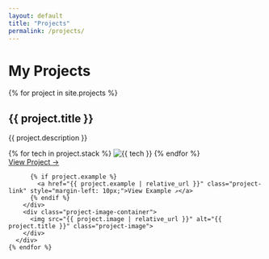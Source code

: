 ```yaml
---
layout: default
title: "Projects"
permalink: /projects/
---
```


<h1>My Projects</h1>

<div class="scroll-container">
  <div class="projects-grid">
    {% for project in site.projects %}
      <div class="project-card">
        <div class="project-info">
          <h2>{{ project.title }}</h2>
          <p>{{ project.description }}</p>
          <div class="project-stack">
            {% for tech in project.stack %}
              <img src="{{ '/assets/icons/' | relative_url }}{{ tech }}.png" alt="{{ tech }}" class="stack-icon">
            {% endfor %}
          </div>
          <a href="{{ project.github }}" class="project-link">View Project →</a>

          {% if project.example %}
            <a href="{{ project.example | relative_url }}" class="project-link" style="margin-left: 10px;">View Example ↗</a>
          {% endif %}
        </div>
        <div class="project-image-container">
          <img src="{{ project.image | relative_url }}" alt="{{ project.title }}" class="project-image">
        </div>
      </div>
    {% endfor %}
  </div>
</div>